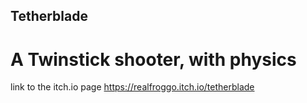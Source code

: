 ## Tetherblade
# A Twinstick shooter, with physics

link to the itch.io page
https://realfroggo.itch.io/tetherblade
